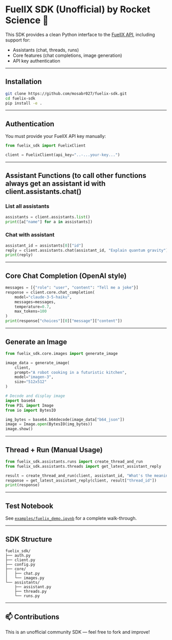 # FuelIX SDK (Unofficial) by Rocket Science 🚀

This SDK provides a clean Python interface to the [FuelIX API](https://api-beta.fuelix.ai), including support for:

- Assistants (chat, threads, runs)
- Core features (chat completions, image generation)
- API key authentication

---

##  Installation

```bash
git clone https://github.com/mosabr027/fuelix-sdk.git
cd fuelix-sdk
pip install -e .
```

---

##  Authentication

You must provide your FuelIX API key manually:

```python
from fuelix_sdk import FuelixClient

client = FuelixClient(api_key="..-...your-key...")
```

---

##  Assistant Functions (to call other functions always get an assistant id with client.assistants.chat()

### List all assistants
```python
assistants = client.assistants.list()
print([a["name"] for a in assistants])
```

### Chat with assistant
```python
assistant_id = assistants[0]["id"]
reply = client.assistants.chat(assistant_id, "Explain quantum gravity")
print(reply)
```

---

##  Core Chat Completion (OpenAI style)

```python
messages = [{"role": "user", "content": "Tell me a joke"}]
response = client.core.chat_completion(
    model="claude-3-5-haiku",
    messages=messages,
    temperature=0.7,
    max_tokens=100
)
print(response["choices"][0]["message"]["content"])
```

---

## Generate an Image

```python
from fuelix_sdk.core.images import generate_image

image_data = generate_image(
    client,
    prompt="A robot cooking in a futuristic kitchen",
    model="imagen-3",
    size="512x512"
)

# Decode and display image
import base64
from PIL import Image
from io import BytesIO

img_bytes = base64.b64decode(image_data["b64_json"])
image = Image.open(BytesIO(img_bytes))
image.show()
```

---

## Thread + Run (Manual Usage)

```python
from fuelix_sdk.assistants.runs import create_thread_and_run
from fuelix_sdk.assistants.threads import get_latest_assistant_reply

result = create_thread_and_run(client, assistant_id, "What's the meaning of life?")
response = get_latest_assistant_reply(client, result["thread_id"])
print(response)
```

---

## Test Notebook

See [`examples/fuelix_demo.ipynb`](examples/fuelix_demo.ipynb) for a complete walk-through.

---

## SDK Structure

```
fuelix_sdk/
├── auth.py
├── client.py
├── config.py
├── core/
│   ├── chat.py
│   └── images.py
└── assistants/
    ├── assistant.py
    ├── threads.py
    └── runs.py
```

---

## 📫 Contributions

This is an unofficial community SDK — feel free to fork and improve!
